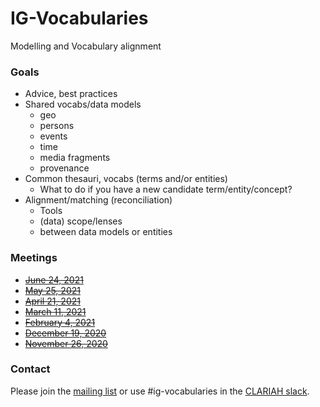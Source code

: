 # IG-Vocabularies
Modelling and Vocabulary alignment

### Goals
- Advice, best practices
- Shared vocabs/data models
  - geo
  - persons
  - events
  - time
  - media fragments
  - provenance
- Common thesauri, vocabs (terms and/or entities)
  - What to do if you have a new candidate term/entity/concept?
- Alignment/matching (reconciliation)
  - Tools
  - (data) scope/lenses
  - between data models or entities

### Meetings
- ~~[June 24, 2021](minutes/20210624.md)~~
- ~~[May 25, 2021](minutes/20210525.md)~~
- ~~[April 21, 2021](minutes/20210421.md)~~
- ~~[March 11, 2021](minutes/20210311.md)~~
- ~~[February 4, 2021](minutes/20210204.md)~~
- ~~[December 19, 2020](minutes/20201219.md)~~
- ~~[November 26, 2020](minutes/20201126.md)~~

### Contact
Please join the [mailing list](https://groups.google.com/u/1/g/clariah-ig-vocabularies) or use #ig-vocabularies in the [CLARIAH slack](https://clariah.slack.com/).

